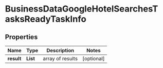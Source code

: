 # BusinessDataGoogleHotelSearchesTasksReadyTaskInfo


## Properties

| Name | Type | Description | Notes |
|------------ | ------------- | ------------- | -------------|
**result** | **List<BusinessDataGoogleHotelSearchesTasksReadyResultInfo>** | array of results |[optional]|